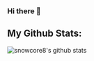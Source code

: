 ### Hi there 👋

<!--
**SnowCore8/SnowCore8** is a ✨ _special_ ✨ repository because its `README.md` (this file) appears on your GitHub profile.

Here are some ideas to get you started:

- 🔭 I’m currently working on ...
- 🌱 I’m currently learning ...
- 👯 I’m looking to collaborate on ...
- 🤔 I’m looking for help with ...
- 💬 Ask me about ...
- 📫 How to reach me: ...
- 😄 Pronouns: ...
- ⚡ Fun fact: ...
-->

## My Github Stats:
![snowcore8's github stats](https://github-readme-stats.vercel.app/api?username=snowcore8&title_color=ff4081&icon_color=ff4081&count_private=true&show_icons=true)
